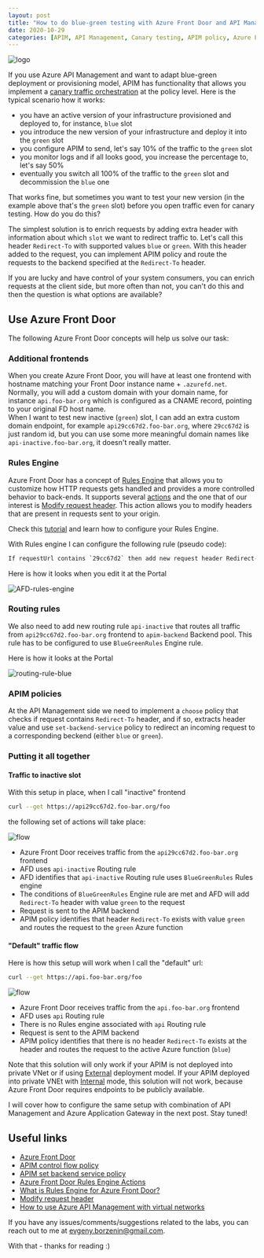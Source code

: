 ```yaml
---
layout: post
title: "How to do blue-green testing with Azure Front Door and API Management"
date: 2020-10-29
categories: [APIM, API Management, Canary testing, APIM policy, Azure Front Door, IaC, Infrastructure As Code]
---
```


![logo](/images/2020-10-29-logo.png)

If you use Azure API Management and want to adapt blue-green deployment or provisioning model, APIM has functionality that allows you implement a [canary traffic orchestration](https://borzenin.com/apim-canary-policy/) at the policy level.
Here is the typical scenario how it works:

* you have an active version of your infrastructure provisioned and deployed to, for instance, `blue` slot
* you introduce the new version of your infrastructure and deploy it into the `green` slot
* you configure APIM to send, let's say 10% of the traffic to the `green` slot
* you monitor logs and if all looks good, you increase the percentage to, let's say 50%
* eventually you switch all 100% of the traffic to the `green` slot and decommission the `blue` one

That works fine, but sometimes you want to test your new version (in the example above that's the `green` slot) before you open traffic even for canary testing. How do you do this?

The simplest solution is to enrich requests by adding extra header with information about which `slot` we want to redirect traffic to. Let's call this header `Redirect-To` with supported values `blue` or `green`. With this header added to the request, you can implement APIM policy and route the requests to the backend specified at the `Redirect-To` header.

If you are lucky and have control of your system consumers, you can enrich requests at the client side, but more often than not, you can't do this and then the question is what options are available?

## Use Azure Front Door

The following Azure Front Door concepts will help us solve our task:

### Additional frontends

When you create Azure Front Door, you will have at least one frontend with hostname matching your Front Door instance name + `.azurefd.net`. Normally, you will add a custom domain with your domain name, for instance `api.foo-bar.org` which is configured as a CNAME record, pointing to your original FD host name.  
When I want to test new inactive (`green`) slot, I can add an extra custom domain endpoint, for example `api29cc67d2.foo-bar.org`, where `29cc67d2` is just random id, but you can use some more meaningful domain names like `api-inactive.foo-bar.org`, it doesn't really matter.

### Rules Engine

Azure Front Door has a concept of [Rules Engine](https://docs.microsoft.com/en-us/azure/frontdoor/front-door-rules-engine?WT.mc_id=AZ-MVP-5003837) that allows you to customize how HTTP requests gets handled and provides a more controlled behavior to back-ends. It supports several [actions](https://docs.microsoft.com/en-us/azure/frontdoor/front-door-rules-engine-actions?WT.mc_id=AZ-MVP-5003837) and the one that of our interest is [Modify request header](https://docs.microsoft.com/en-us/azure/frontdoor/front-door-rules-engine-actions?WT.mc_id=AZ-MVP-5003837#modify-request-header). This action allows you to modify headers that are present in requests sent to your origin.

Check this [tutorial](https://docs.microsoft.com/en-us/azure/frontdoor/front-door-tutorial-rules-engine?WT.mc_id=AZ-MVP-5003837) and learn how to configure your Rules Engine.

With Rules engine I can configure the following rule (pseudo code):

```txt
If requestUrl contains `29cc67d2` then add new request header Redirect-To and set its value to green
```

Here is how it looks when you edit it at the Portal

![AFD-rules-engine](/images/2020-10-29-AFD-rules-engine.png)

### Routing rules

We also need to add new routing rule `api-inactive` that routes all traffic from `api29cc67d2.foo-bar.org` frontend to `apim-backend` Backend pool. This rule has to be configured to use `BlueGreenRules` Engine rule.

Here is how it looks at the Portal

![routing-rule-blue](/images/2020-10-29-routing-rule-blue.png)

### APIM policies

At the API Management side we need to implement a `choose` policy that checks if request contains `Redirect-To` header, and if so, extracts header value and use `set-backend-service` policy to redirect an incoming request to a corresponding beckend (either `blue` or `green`).  

### Putting it all together

#### Traffic to inactive slot

With this setup in place, when I call "inactive" frontend

```bash
curl --get https://api29cc67d2.foo-bar.org/foo
```

the following set of actions will take place:

![flow](/images/2020-10-29-inactive-flow.png)

* Azure Front Door receives traffic from the `api29cc67d2.foo-bar.org` frontend
* AFD uses `api-inactive` Routing rule
* AFD identifies that `api-inactive` Routing rule uses `BlueGreenRules` Rules engine
* The conditions of `BlueGreenRules` Engine rule are met and AFD will add `Redirect-To` header with value `green` to the request
* Request is sent to the APIM backend
* APIM policy identifies that header `Redirect-To` exists with value `green` and routes the request to the `green` Azure function

#### "Default" traffic flow

Here is how this setup will work when I call the "default" url:

```bash
curl --get https://api.foo-bar.org/foo
```

![flow](/images/2020-10-29-active-flow.png)

* Azure Front Door receives traffic from the `api.foo-bar.org` frontend
* AFD uses `api` Routing rule
* There is no Rules engine associated with `api` Routing rule
* Request is sent to the APIM backend
* APIM policy identifies that there is no header `Redirect-To` exists at the header and routes the request to the active Azure function (`blue`)

Note that this solution will only work if your APIM is not deployed into private VNet or if using [External](https://docs.microsoft.com/en-us/azure/api-management/api-management-using-with-vnet?WT.mc_id=AZ-MVP-5003837) deployment model.
If your APIM deployed into private VNEt with [Internal](https://docs.microsoft.com/en-us/azure/api-management/api-management-using-with-vnet?WT.mc_id=AZ-MVP-5003837) mode, this solution will not work, because Azure Front Door requires endpoints to be publicly available.

I will cover how to configure the same setup with combination of API Management and Azure Application Gateway in the next post. Stay tuned!

## Useful links

* [Azure Front Door](https://azure.microsoft.com/en-us/services/frontdoor/?WT.mc_id=AZ-MVP-5003837#overview)
* [APIM control flow policy](https://docs.microsoft.com/en-us/azure/api-management/api-management-advanced-policies?WT.mc_id=AZ-MVP-5003837#choose)
* [APIM set backend service policy](https://docs.microsoft.com/en-us/azure/api-management/api-management-transformation-policies?WT.mc_id=AZ-MVP-5003837#SetBackendService)
* [Azure Front Door Rules Engine Actions](https://docs.microsoft.com/en-us/azure/frontdoor/front-door-rules-engine-actions?WT.mc_id=AZ-MVP-5003837)
* [What is Rules Engine for Azure Front Door?](https://docs.microsoft.com/en-us/azure/frontdoor/front-door-rules-engine?WT.mc_id=AZ-MVP-5003837)
* [Modify request header](https://docs.microsoft.com/en-us/azure/frontdoor/front-door-rules-engine-actions?WT.mc_id=AZ-MVP-5003837#modify-request-header)
* [How to use Azure API Management with virtual networks](https://docs.microsoft.com/en-us/azure/api-management/api-management-using-with-vnet?WT.mc_id=AZ-MVP-5003837)

If you have any issues/comments/suggestions related to the labs, you can reach out to me at evgeny.borzenin@gmail.com.

With that - thanks for reading :)
